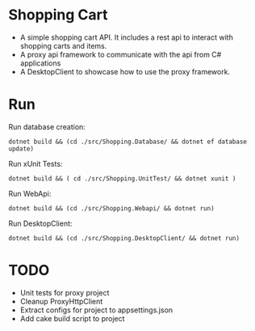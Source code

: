 # Shopping Cart
* A simple shopping cart API. It includes a rest api to interact with shopping carts and items.
* A proxy api framework to communicate with the api from C# applications
* A DesktopClient to showcase how to use the proxy framework.

# Run
Run database creation:

`dotnet build && (cd ./src/Shopping.Database/ && dotnet ef database update)`

Run xUnit Tests:

`dotnet build && ( cd ./src/Shopping.UnitTest/ && dotnet xunit )`

Run WebApi:

`dotnet build && (cd ./src/Shopping.Webapi/ && dotnet run)`

Run DesktopClient:

`dotnet build && (cd ./src/Shopping.DesktopClient/ && dotnet run)`

# TODO
* Unit tests for proxy project
* Cleanup ProxyHttpClient
* Extract configs for project to appsettings.json
* Add cake build script to project